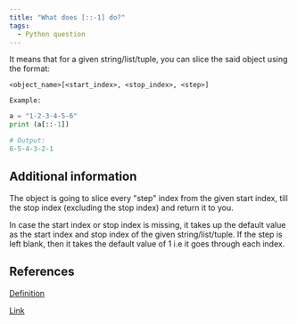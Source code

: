 ```yaml
---
title: "What does [::-1] do?"
tags:
  - Python question
---
```

It means that for a given string/list/tuple, you can slice the said object using the format:

`<object_name>[<start_index>, <stop_index>, <step>]`

`Example:`

```python
a = "1-2-3-4-5-6"
print (a[::-1])

# Output:
6-5-4-3-2-1
```

## Additional information

The object is going to slice every "step" index from the given start index, till the stop index (excluding the stop index) and return it to you.

In case the start index or stop index is missing, it takes up the default value as the start index and stop index of the given string/list/tuple. If the step is left blank, then it takes the default value of 1 i.e it goes through each index.

## References

[Definition](https://stackoverflow.com/questions/31633635/what-is-the-meaning-of-inta-1-in-python)

[Link](https://stackoverflow.com/questions/28535392/what-does-n-1-means-in-python)
